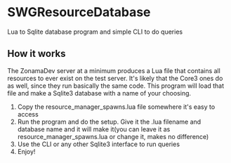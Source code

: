 # SWGResourceDatabase
Lua to Sqlite database program and simple CLI to do queries

## How it works
The ZonamaDev server at a minimum produces a Lua file that contains all resources to ever exist on the test server. It's likely that the Core3 ones do as well, since they run basically the same code. This program will load that file and make a Sqlite3 database with a name of your choosing.

1. Copy the resource_manager_spawns.lua file somewhere it's easy to access
2. Run the program and do the setup. Give it the .lua filename and database name and it will make it(you can leave it as resource_manager_spawns.lua or change it, makes no difference)
3. Use the CLI or any other Sqlite3 interface to run queries
4. Enjoy!

